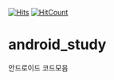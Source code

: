 [![Hits](https://hits.seeyoufarm.com/api/count/incr/badge.svg?url=https%3A%2F%2Fgithub.com%2Flouis-25%2Fandroid_study&count_bg=%2379C83D&title_bg=%23555555&icon=&icon_color=%23E7E7E7&title=hits&edge_flat=false)](https://hits.seeyoufarm.com)
[![HitCount](http://hits.dwyl.com/louis-25/android_study.svg)](http://hits.dwyl.com/louis-25/android_study)
# android_study
안드로이드 코드모음

